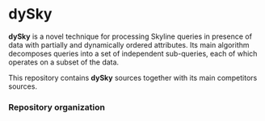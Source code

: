 # dySky
**dySky** is a novel technique for processing Skyline queries in presence of data with partially and dynamically ordered attributes. Its main algorithm decomposes queries into a set of independent sub-queries, each of which operates on a subset of the data. 

This repository contains **dySky** sources together with its main competitors sources.

### Repository organization
